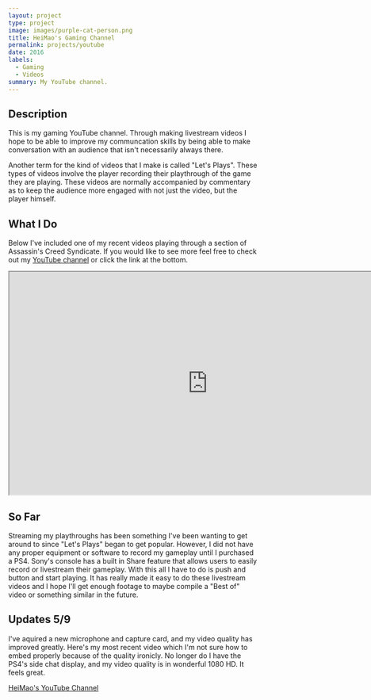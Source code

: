 ```yaml
---
layout: project
type: project
image: images/purple-cat-person.png
title: HeiMao's Gaming Channel
permalink: projects/youtube
date: 2016
labels:
  - Gaming
  - Videos
summary: My YouTube channel.
---
```


## Description

This is my gaming YouTube channel. Through making livestream videos I hope to be able to improve my communcation skills by being able to make conversation with an audience that isn't necessarily always there.

Another term for the kind of videos that I make is called "Let's Plays". These types of videos involve the player recording their playthrough of the game they are playing. These videos are normally accompanied by commentary as to keep the audience more engaged with not just the video, but the player himself.

## What I Do

Below I've included one of my recent videos playing through a section of Assassin's Creed Syndicate. If you would like to see more feel free to check out my <a href="https://www.youtube.com/channel/UCVor_a0Czn-3QzytiYLRQWg">YouTube channel</a> or click the link at the bottom.

<iframe width="800" height="450" align="middle" src="https://www.youtube.com/embed/J-f9NHxjcnY"></iframe>

## So Far

Streaming my playthroughs has been something I've been wanting to get around to since "Let's Plays" began to get popular. However, I did not have any proper equipment or software to record my gameplay until I purchased a PS4. Sony's console has a built in Share feature that allows users to easily record or livestream their gameplay. With this all I have to do is push and button and start playing. It has really made it easy to do these livestream videos and I hope I'll get enough footage to maybe compile a "Best of" video or something similar in the future.

## Updates 5/9

I've aquired a new microphone and capture card, and my video quality has improved greatly. Here's my most recent <a src="https://www.youtube.com/watch?v=peP6PO-TVcU">video</a> which I'm not sure how to embed properly because of the quality ironicly. No longer do I have the PS4's side chat display, and my video quality is in wonderful 1080 HD. It feels great.

<a href="https://www.youtube.com/channel/UCVor_a0Czn-3QzytiYLRQWg"><i class="large youtube icon "></i>HeiMao's YouTube Channel</a>

